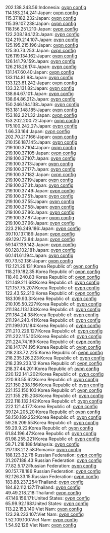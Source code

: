 202.138.243.56:Indonesia: [ovpn config](vpn/202_138_243_56.ovpn)  
114.183.214.241:Japan: [ovpn config](vpn/114_183_214_241.ovpn)  
115.37.182.232:Japan: [ovpn config](vpn/115_37_182_232.ovpn)  
115.39.107.238:Japan: [ovpn config](vpn/115_39_107_238.ovpn)  
118.156.251.210:Japan: [ovpn config](vpn/118_156_251_210.ovpn)  
122.208.194.123:Japan: [ovpn config](vpn/122_208_194_123.ovpn)  
124.219.214.107:Japan: [ovpn config](vpn/124_219_214_107.ovpn)  
125.195.215.196:Japan: [ovpn config](vpn/125_195_215_196.ovpn)  
125.30.73.253:Japan: [ovpn config](vpn/125_30_73_253.ovpn)  
126.119.134.162:Japan: [ovpn config](vpn/126_119_134_162.ovpn)  
126.141.79.159:Japan: [ovpn config](vpn/126_141_79_159.ovpn)  
126.218.26.174:Japan: [ovpn config](vpn/126_218_26_174.ovpn)  
131.147.60.40:Japan: [ovpn config](vpn/131_147_60_40.ovpn)  
133.114.81.98:Japan: [ovpn config](vpn/133_114_81_98.ovpn)  
133.123.61.242:Japan: [ovpn config](vpn/133_123_61_242.ovpn)  
133.32.131.82:Japan: [ovpn config](vpn/133_32_131_82.ovpn)  
138.64.67.101:Japan: [ovpn config](vpn/138_64_67_101.ovpn)  
138.64.86.212:Japan: [ovpn config](vpn/138_64_86_212.ovpn)  
150.246.184.138:Japan: [ovpn config](vpn/150_246_184_138.ovpn)  
153.181.148.185:Japan: [ovpn config](vpn/153_181_148_185.ovpn)  
153.182.221.32:Japan: [ovpn config](vpn/153_182_221_32.ovpn)  
153.202.200.72:Japan: [ovpn config](vpn/153_202_200_72.ovpn)  
175.100.242.27:Japan: [ovpn config](vpn/175_100_242_27.ovpn)  
1.66.33.164:Japan: [ovpn config](vpn/1_66_33_164.ovpn)  
202.70.217.166:Japan: [ovpn config](vpn/202_70_217_166.ovpn)  
210.156.187.145:Japan: [ovpn config](vpn/210_156_187_145.ovpn)  
219.100.37.104:Japan: [ovpn config](vpn/219_100_37_104.ovpn)  
219.100.37.105:Japan: [ovpn config](vpn/219_100_37_105.ovpn)  
219.100.37.107:Japan: [ovpn config](vpn/219_100_37_107.ovpn)  
219.100.37.13:Japan: [ovpn config](vpn/219_100_37_13.ovpn)  
219.100.37.177:Japan: [ovpn config](vpn/219_100_37_177.ovpn)  
219.100.37.182:Japan: [ovpn config](vpn/219_100_37_182.ovpn)  
219.100.37.19:Japan: [ovpn config](vpn/219_100_37_19.ovpn)  
219.100.37.31:Japan: [ovpn config](vpn/219_100_37_31.ovpn)  
219.100.37.49:Japan: [ovpn config](vpn/219_100_37_49.ovpn)  
219.100.37.51:Japan: [ovpn config](vpn/219_100_37_51.ovpn)  
219.100.37.55:Japan: [ovpn config](vpn/219_100_37_55.ovpn)  
219.100.37.58:Japan: [ovpn config](vpn/219_100_37_58.ovpn)  
219.100.37.86:Japan: [ovpn config](vpn/219_100_37_86.ovpn)  
219.100.37.87:Japan: [ovpn config](vpn/219_100_37_87.ovpn)  
219.100.37.96:Japan: [ovpn config](vpn/219_100_37_96.ovpn)  
223.216.249.186:Japan: [ovpn config](vpn/223_216_249_186.ovpn)  
39.110.137.186:Japan: [ovpn config](vpn/39_110_137_186.ovpn)  
49.129.173.84:Japan: [ovpn config](vpn/49_129_173_84.ovpn)  
59.147.139.142:Japan: [ovpn config](vpn/59_147_139_142.ovpn)  
60.128.102.181:Japan: [ovpn config](vpn/60_128_102_181.ovpn)  
60.141.61.194:Japan: [ovpn config](vpn/60_141_61_194.ovpn)  
60.73.52.136:Japan: [ovpn config](vpn/60_73_52_136.ovpn)  
112.121.29.131:Korea Republic of: [ovpn config](vpn/112_121_29_131.ovpn)  
118.219.182.35:Korea Republic of: [ovpn config](vpn/118_219_182_35.ovpn)  
118.40.240.83:Korea Republic of: [ovpn config](vpn/118_40_240_83.ovpn)  
121.149.211.68:Korea Republic of: [ovpn config](vpn/121_149_211_68.ovpn)  
121.157.75.207:Korea Republic of: [ovpn config](vpn/121_157_75_207.ovpn)  
122.43.52.210:Korea Republic of: [ovpn config](vpn/122_43_52_210.ovpn)  
183.109.93.3:Korea Republic of: [ovpn config](vpn/183_109_93_3.ovpn)  
210.105.50.227:Korea Republic of: [ovpn config](vpn/210_105_50_227.ovpn)  
211.184.113.133:Korea Republic of: [ovpn config](vpn/211_184_113_133.ovpn)  
211.184.24.38:Korea Republic of: [ovpn config](vpn/211_184_24_38.ovpn)  
211.194.240.41:Korea Republic of: [ovpn config](vpn/211_194_240_41.ovpn)  
211.199.101.184:Korea Republic of: [ovpn config](vpn/211_199_101_184.ovpn)  
211.210.229.127:Korea Republic of: [ovpn config](vpn/211_210_229_127.ovpn)  
211.222.115.105:Korea Republic of: [ovpn config](vpn/211_222_115_105.ovpn)  
211.224.74.169:Korea Republic of: [ovpn config](vpn/211_224_74_169.ovpn)  
218.147.174.195:Korea Republic of: [ovpn config](vpn/218_147_174_195.ovpn)  
218.233.72.225:Korea Republic of: [ovpn config](vpn/218_233_72_225.ovpn)  
218.235.126.223:Korea Republic of: [ovpn config](vpn/218_235_126_223.ovpn)  
218.239.233.12:Korea Republic of: [ovpn config](vpn/218_239_233_12.ovpn)  
218.37.44.201:Korea Republic of: [ovpn config](vpn/218_37_44_201.ovpn)  
220.122.141.202:Korea Republic of: [ovpn config](vpn/220_122_141_202.ovpn)  
220.93.55.62:Korea Republic of: [ovpn config](vpn/220_93_55_62.ovpn)  
221.150.238.166:Korea Republic of: [ovpn config](vpn/221_150_238_166.ovpn)  
221.153.150.103:Korea Republic of: [ovpn config](vpn/221_153_150_103.ovpn)  
221.155.215.208:Korea Republic of: [ovpn config](vpn/221_155_215_208.ovpn)  
222.118.132.142:Korea Republic of: [ovpn config](vpn/222_118_132_142.ovpn)  
222.121.4.177:Korea Republic of: [ovpn config](vpn/222_121_4_177.ovpn)  
39.124.205.20:Korea Republic of: [ovpn config](vpn/39_124_205_20.ovpn)  
58.150.189.252:Korea Republic of: [ovpn config](vpn/58_150_189_252.ovpn)  
59.26.209.55:Korea Republic of: [ovpn config](vpn/59_26_209_55.ovpn)  
59.29.9.22:Korea Republic of: [ovpn config](vpn/59_29_9_22.ovpn)  
61.84.196.47:Korea Republic of: [ovpn config](vpn/61_84_196_47.ovpn)  
61.98.255.221:Korea Republic of: [ovpn config](vpn/61_98_255_221.ovpn)  
58.71.218.188:Malaysia: [ovpn config](vpn/58_71_218_188.ovpn)  
217.138.212.58:Romania: [ovpn config](vpn/217_138_212_58.ovpn)  
188.123.32.78:Russian Federation: [ovpn config](vpn/188_123_32_78.ovpn)  
31.207.188.43:Russian Federation: [ovpn config](vpn/31_207_188_43.ovpn)  
77.82.5.172:Russian Federation: [ovpn config](vpn/77_82_5_172.ovpn)  
90.157.78.186:Russian Federation: [ovpn config](vpn/90_157_78_186.ovpn)  
92.126.33.15:Russian Federation: [ovpn config](vpn/92_126_33_15.ovpn)  
183.88.237.254:Thailand: [ovpn config](vpn/183_88_237_254.ovpn)  
184.82.112.137:Thailand: [ovpn config](vpn/184_82_112_137.ovpn)  
49.49.218.218:Thailand: [ovpn config](vpn/49_49_218_218.ovpn)  
47.149.156.171:United States: [ovpn config](vpn/47_149_156_171.ovpn)  
65.99.92.168:United States: [ovpn config](vpn/65_99_92_168.ovpn)  
113.22.153.140:Viet Nam: [ovpn config](vpn/113_22_153_140.ovpn)  
123.28.233.107:Viet Nam: [ovpn config](vpn/123_28_233_107.ovpn)  
1.52.109.100:Viet Nam: [ovpn config](vpn/1_52_109_100.ovpn)  
1.54.92.126:Viet Nam: [ovpn config](vpn/1_54_92_126.ovpn)  
